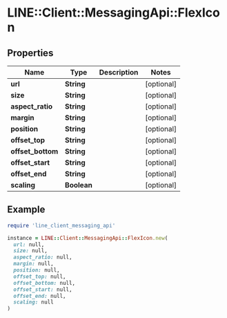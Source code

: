 # LINE::Client::MessagingApi::FlexIcon

## Properties

| Name | Type | Description | Notes |
| ---- | ---- | ----------- | ----- |
| **url** | **String** |  | [optional] |
| **size** | **String** |  | [optional] |
| **aspect_ratio** | **String** |  | [optional] |
| **margin** | **String** |  | [optional] |
| **position** | **String** |  | [optional] |
| **offset_top** | **String** |  | [optional] |
| **offset_bottom** | **String** |  | [optional] |
| **offset_start** | **String** |  | [optional] |
| **offset_end** | **String** |  | [optional] |
| **scaling** | **Boolean** |  | [optional] |

## Example

```ruby
require 'line_client_messaging_api'

instance = LINE::Client::MessagingApi::FlexIcon.new(
  url: null,
  size: null,
  aspect_ratio: null,
  margin: null,
  position: null,
  offset_top: null,
  offset_bottom: null,
  offset_start: null,
  offset_end: null,
  scaling: null
)
```

